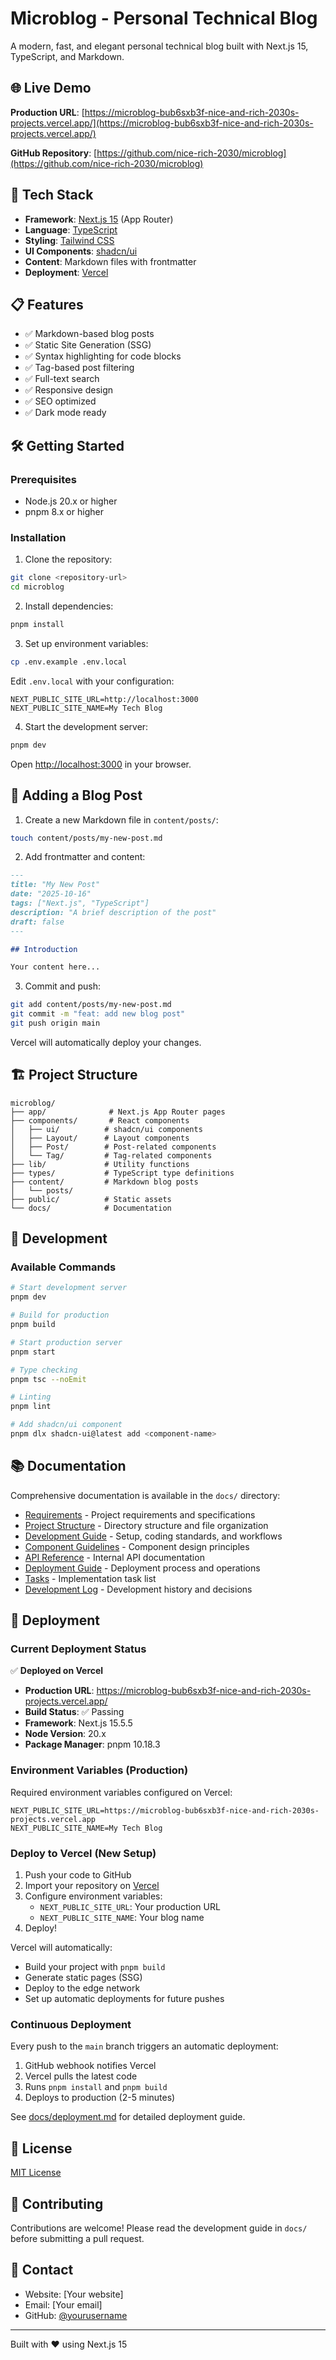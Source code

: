# Microblog - Personal Technical Blog

A modern, fast, and elegant personal technical blog built with Next.js 15, TypeScript, and Markdown.

## 🌐 Live Demo

**Production URL**: [https://microblog-bub6sxb3f-nice-and-rich-2030s-projects.vercel.app/](https://microblog-bub6sxb3f-nice-and-rich-2030s-projects.vercel.app/)

**GitHub Repository**: [https://github.com/nice-rich-2030/microblog](https://github.com/nice-rich-2030/microblog)

## 🚀 Tech Stack

- **Framework**: [Next.js 15](https://nextjs.org/) (App Router)
- **Language**: [TypeScript](https://www.typescriptlang.org/)
- **Styling**: [Tailwind CSS](https://tailwindcss.com/)
- **UI Components**: [shadcn/ui](https://ui.shadcn.com/)
- **Content**: Markdown files with frontmatter
- **Deployment**: [Vercel](https://vercel.com/)

## 📋 Features

- ✅ Markdown-based blog posts
- ✅ Static Site Generation (SSG)
- ✅ Syntax highlighting for code blocks
- ✅ Tag-based post filtering
- ✅ Full-text search
- ✅ Responsive design
- ✅ SEO optimized
- ✅ Dark mode ready

## 🛠️ Getting Started

### Prerequisites

- Node.js 20.x or higher
- pnpm 8.x or higher

### Installation

1. Clone the repository:
```bash
git clone <repository-url>
cd microblog
```

2. Install dependencies:
```bash
pnpm install
```

3. Set up environment variables:
```bash
cp .env.example .env.local
```

Edit `.env.local` with your configuration:
```env
NEXT_PUBLIC_SITE_URL=http://localhost:3000
NEXT_PUBLIC_SITE_NAME=My Tech Blog
```

4. Start the development server:
```bash
pnpm dev
```

Open [http://localhost:3000](http://localhost:3000) in your browser.

## 📝 Adding a Blog Post

1. Create a new Markdown file in `content/posts/`:
```bash
touch content/posts/my-new-post.md
```

2. Add frontmatter and content:
```markdown
---
title: "My New Post"
date: "2025-10-16"
tags: ["Next.js", "TypeScript"]
description: "A brief description of the post"
draft: false
---

## Introduction

Your content here...
```

3. Commit and push:
```bash
git add content/posts/my-new-post.md
git commit -m "feat: add new blog post"
git push origin main
```

Vercel will automatically deploy your changes.

## 🏗️ Project Structure

```
microblog/
├── app/              # Next.js App Router pages
├── components/       # React components
│   ├── ui/          # shadcn/ui components
│   ├── Layout/      # Layout components
│   ├── Post/        # Post-related components
│   └── Tag/         # Tag-related components
├── lib/             # Utility functions
├── types/           # TypeScript type definitions
├── content/         # Markdown blog posts
│   └── posts/
├── public/          # Static assets
└── docs/            # Documentation
```

## 🧪 Development

### Available Commands

```bash
# Start development server
pnpm dev

# Build for production
pnpm build

# Start production server
pnpm start

# Type checking
pnpm tsc --noEmit

# Linting
pnpm lint

# Add shadcn/ui component
pnpm dlx shadcn-ui@latest add <component-name>
```

## 📚 Documentation

Comprehensive documentation is available in the `docs/` directory:

- [Requirements](docs/requirements.md) - Project requirements and specifications
- [Project Structure](docs/project-structure.md) - Directory structure and file organization
- [Development Guide](docs/development-guide.md) - Setup, coding standards, and workflows
- [Component Guidelines](docs/component-guidelines.md) - Component design principles
- [API Reference](docs/api-reference.md) - Internal API documentation
- [Deployment Guide](docs/deployment.md) - Deployment process and operations
- [Tasks](docs/tasks.md) - Implementation task list
- [Development Log](docs/development-log.md) - Development history and decisions

## 🚀 Deployment

### Current Deployment Status

✅ **Deployed on Vercel**
- **Production URL**: https://microblog-bub6sxb3f-nice-and-rich-2030s-projects.vercel.app/
- **Build Status**: ✅ Passing
- **Framework**: Next.js 15.5.5
- **Node Version**: 20.x
- **Package Manager**: pnpm 10.18.3

### Environment Variables (Production)

Required environment variables configured on Vercel:
```env
NEXT_PUBLIC_SITE_URL=https://microblog-bub6sxb3f-nice-and-rich-2030s-projects.vercel.app
NEXT_PUBLIC_SITE_NAME=My Tech Blog
```

### Deploy to Vercel (New Setup)

1. Push your code to GitHub
2. Import your repository on [Vercel](https://vercel.com/new)
3. Configure environment variables:
   - `NEXT_PUBLIC_SITE_URL`: Your production URL
   - `NEXT_PUBLIC_SITE_NAME`: Your blog name
4. Deploy!

Vercel will automatically:
- Build your project with `pnpm build`
- Generate static pages (SSG)
- Deploy to the edge network
- Set up automatic deployments for future pushes

### Continuous Deployment

Every push to the `main` branch triggers an automatic deployment:
1. GitHub webhook notifies Vercel
2. Vercel pulls the latest code
3. Runs `pnpm install` and `pnpm build`
4. Deploys to production (2-5 minutes)

See [docs/deployment.md](docs/deployment.md) for detailed deployment guide.

## 📄 License

[MIT License](LICENSE)

## 🤝 Contributing

Contributions are welcome! Please read the development guide in `docs/` before submitting a pull request.

## 📧 Contact

- Website: [Your website]
- Email: [Your email]
- GitHub: [@yourusername](https://github.com/yourusername)

---

Built with ❤️ using Next.js 15
